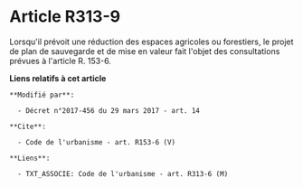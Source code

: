 # Article R313-9

Lorsqu'il prévoit une réduction des espaces agricoles ou forestiers, le projet de plan de sauvegarde et de mise en valeur
fait l'objet des consultations prévues à l'article R. 153-6.

**Liens relatifs à cet article**

	**Modifié par**:

	  - Décret n°2017-456 du 29 mars 2017 - art. 14

	**Cite**:

	  - Code de l'urbanisme - art. R153-6 (V)

	**Liens**:

	  - TXT_ASSOCIE: Code de l'urbanisme - art. R313-6 (M)
